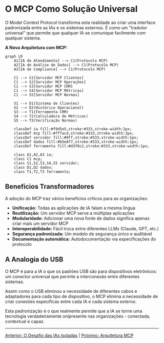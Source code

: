 # O MCP Como Solução Universal

O Model Context Protocol transforma esta realidade ao criar uma interface padronizada entre as IAs e os sistemas externos. É como um "tradutor universal" que permite que qualquer IA se comunique facilmente com qualquer sistema.

**A Nova Arquitetura com MCP:**

```mermaid
graph LR
    A1[IA de Atendimento] --> C1(Protocolo MCP)
    A2[IA de Análise de Dados] --> C1(Protocolo MCP)
    A3[IA de Compliance] --> C1(Protocolo MCP)

    C1 --> S1[Servidor MCP Clientes]
    C1 --> S2[Servidor MCP Operações]
    C1 --> S3[Servidor MCP CRM]
    C1 --> S4[Servidor MCP Métricas]
    C1 --> S5[Servidor MCP Normas]

    S1 --> D1(Sistema de Clientes)
    S2 --> D2(Histórico Operacional)
    S3 --> T1(Ferramenta CRM)
    S4 --> T2(Calculadora de Métricas)
    S5 --> T3(Verificação Normas)

    classDef ia fill:#f9d5e5,stroke:#333,stroke-width:2px;
    classDef mcp fill:#fffacd,stroke:#333,stroke-width:3px;
    classDef servidor fill:#9ff,stroke:#333,stroke-width:1px;
    classDef dados fill:#b5e8f7,stroke:#333,stroke-width:1px;
    classDef ferramenta fill:#d3f0c2,stroke:#333,stroke-width:1px;

    class A1,A2,A3 ia;
    class C1 mcp;
    class S1,S2,S3,S4,S5 servidor;
    class D1,D2 dados;
    class T1,T2,T3 ferramenta;
```

## Benefícios Transformadores

A adoção do MCP traz vários benefícios críticos para as organizações:

- **Unificação:** Todas as aplicações de IA falam a mesma língua
- **Reutilização:** Um servidor MCP serve a múltiplas aplicações
- **Modularidade:** Adicionar uma nova fonte de dados significa apenas criar mais um servidor MCP
- **Interoperabilidade:** Fácil troca entre diferentes LLMs (Claude, GPT, etc.)
- **Segurança padronizada:** Um modelo de segurança único e auditável
- **Documentação automática:** Autodocumentação via especificações do protocolo

## A Analogia do USB

O MCP é para a IA o que os padrões USB são para dispositivos eletrônicos: um conector universal que permite a interconexão entre diferentes sistemas.

Assim como o USB eliminou a necessidade de diferentes cabos e adaptadores para cada tipo de dispositivo, o MCP elimina a necessidade de criar conexões específicas entre cada IA e cada sistema externo.

Esta padronização é o que realmente permite que a IA se torne uma tecnologia verdadeiramente onipresente nas organizações - conectada, contextual e capaz.

---

[Anterior: O Desafio das IAs Isoladas](02-mcp-desafio-ias-isoladas.md) | [Próximo: Arquitetura MCP](03-mcp-arquitetura-mcp.md) 